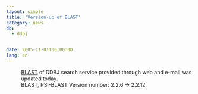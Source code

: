 ```yaml
---
layout: simple
title: 'Version-up of BLAST'
category: news
db:
  - ddbj


date: 2005-11-01T00:00:00
lang: en
---
```


<dd><a href="http://blast.ddbj.nig.ac.jp/top-e.html">BLAST</a> of DDBJ search service provided through web and e-mail was updated today.
<dd>BLAST, PSI-BLAST Version number: 2.2.6 -&gt; 2.2.12</dd>
</dd>
